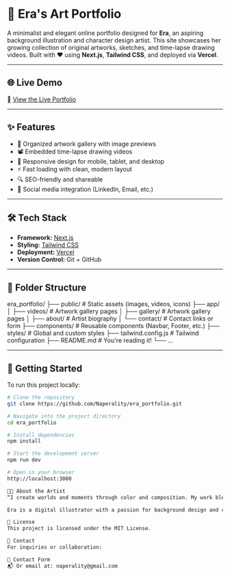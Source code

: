 # 🎨 Era's Art Portfolio

A minimalist and elegant online portfolio designed for **Era**, an aspiring background illustration and character design artist. This site showcases her growing collection of original artworks, sketches, and time-lapse drawing videos. Built with ❤️ using **Next.js**, **Tailwind CSS**, and deployed via **Vercel**.

---

## 🌐 Live Demo

🔗 [View the Live Portfolio](https://your-vercel-link.vercel.app)

---

## ✨ Features

- 🎨 Organized artwork gallery with image previews
- 📽️ Embedded time-lapse drawing videos
- 📱 Responsive design for mobile, tablet, and desktop
- ⚡ Fast loading with clean, modern layout
- 🔍 SEO-friendly and shareable
- 🔗 Social media integration (LinkedIn, Email, etc.)

---

## 🛠️ Tech Stack

- **Framework:** [Next.js](https://nextjs.org/)
- **Styling:** [Tailwind CSS](https://tailwindcss.com/)
- **Deployment:** [Vercel](https://vercel.com/)
- **Version Control:** Git + GitHub

---

## 📂 Folder Structure

era_portfolio/
├── public/ # Static assets (images, videos, icons)
├── app/
│ ├── videos/ # Artwork gallery pages
│ ├── gallery/ # Artwork gallery pages
│ ├── about/ # Artist biography
│ └── contact/ # Contact links or form
├── components/ # Reusable components (Navbar, Footer, etc.)
├── styles/ # Global and custom styles
├── tailwind.config.js # Tailwind configuration
├── README.md # You're reading it!
└── ...


---

## 🚀 Getting Started

To run this project locally:

```bash
# Clone the repository
git clone https://github.com/Naperality/era_portfolio.git

# Navigate into the project directory
cd era_portfolio

# Install dependencies
npm install

# Start the development server
npm run dev

# Open in your browser
http://localhost:3000

👩🏻 About the Artist
“I create worlds and moments through color and composition. My work blends emotion, storytelling, and imagination.”

Era is a digital illustrator with a passion for background design and character creation. Her art is inspired by animation, games, and everyday life. She works primarily in Photoshop and Clip Studio Paint, and continues to explore new visual styles.

📃 License
This project is licensed under the MIT License.

💌 Contact
For inquiries or collaboration:

📧 Contact Form
📬 Or email at: naperality@gmail.com